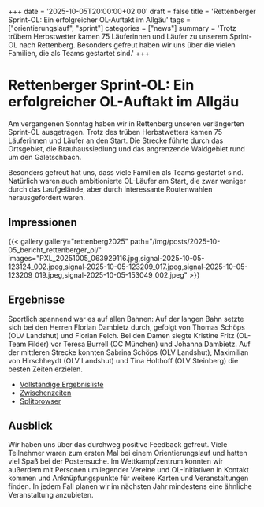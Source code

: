 +++
date = '2025-10-05T20:00:00+02:00'
draft = false
title = 'Rettenberger Sprint-OL: Ein erfolgreicher OL-Auftakt im Allgäu'
tags = ["orientierungslauf", "sprint"]
categories = ["news"]
summary = 'Trotz trübem Herbstwetter kamen 75 Läuferinnen und Läufer zu unserem Sprint-OL nach Rettenberg. Besonders gefreut haben wir uns über die vielen Familien, die als Teams gestartet sind.'
+++

# Rettenberger Sprint-OL: Ein erfolgreicher OL-Auftakt im Allgäu 

Am vergangenen Sonntag haben wir in Rettenberg unseren verlängerten Sprint-OL ausgetragen. Trotz des trüben Herbstwetters kamen 75 Läuferinnen und Läufer an den Start. Die Strecke führte durch das Ortsgebiet, die Brauhaussiedlung und das angrenzende Waldgebiet rund um den Galetschbach.

Besonders gefreut hat uns, dass viele Familien als Teams gestartet sind. Natürlich waren auch ambitionierte OL-Läufer am Start, die zwar weniger durch das Laufgelände, aber durch interessante Routenwahlen herausgefordert waren. 

## Impressionen

{{< gallery gallery="rettenberg2025" path="/img/posts/2025-10-05_bericht_rettenberger_ol/" images="PXL_20251005_063929116.jpg,signal-2025-10-05-123124_002.jpeg,signal-2025-10-05-123209_017.jpeg,signal-2025-10-05-123209_019.jpeg,signal-2025-10-05-153049_002.jpeg" >}}

## Ergebnisse

Sportlich spannend war es auf allen Bahnen: Auf der langen Bahn setzte sich bei den Herren Florian Dambietz durch, gefolgt von Thomas Schöps (OLV Landshut) und Florian Felch. Bei den Damen siegte Kristine Fritz (OL-Team Filder) vor Teresa Burrell (OC München) und Johanna Dambietz. Auf der mittleren Strecke konnten Sabrina Schöps (OLV Landshut), Maximilian von Hirschheydt (OLV Landshut) und Tina Holthoff (OLV Steinberg) die besten Zeiten erzielen.

 * [Vollständige Ergebnisliste](/img/posts/2025-10-05_bericht_rettenberger_ol/2025rettenberg_ergebnis.pdf)
 * [Zwischenzeiten](/img/posts/2025-10-05_bericht_rettenberger_ol/2025rettenbergsi.pdf)
 * [Splitbrowser](https://olv-landshut.de/splitsbrowser/2025rettenberg)

## Ausblick

Wir haben uns über das durchweg positive Feedback gefreut. Viele Teilnehmer waren zum ersten Mal bei einem Orientierungslauf und hatten viel Spaß bei der Postensuche. Im Wettkampfzentrum konnten wir außerdem mit Personen 
umliegender Vereine und OL-Initiativen in Kontakt kommen und Anknüpfungspunkte für weitere Karten und Veranstaltungen finden. 
In jedem Fall planen wir im nächsten Jahr mindestens eine ähnliche Veranstaltung anzubieten. 
